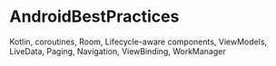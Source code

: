 # AndroidBestPractices
Kotlin, coroutines, Room, Lifecycle-aware components, ViewModels, LiveData, Paging, Navigation, ViewBinding, WorkManager
